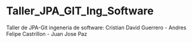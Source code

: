 # Taller_JPA_GIT_Ing_Software
Taller de JPA-Git ingeneria de software: Cristian David Guerrero - Andres Felipe Castrillon - Juan Jose Paz 
